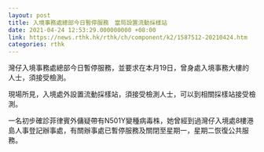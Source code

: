```yaml
---
layout: post
title: 入境事務處總部今日暫停服務　當局設置流動採樣站
date: 2021-04-24 12:53:29.000000000 +08:00
link: https://news.rthk.hk/rthk/ch/component/k2/1587512-20210424.htm
categories: rthk
---
```


灣仔入境事務處總部今日暫停服務，並要求在本月19日，曾身處入境事務大樓的人士，須接受檢測。

現場所見，入境處外設置流動採樣站，須接受檢測人士，可以到相關採樣站接受檢測。

一名初步確診菲律賓外傭疑帶有N501Y變種病毒株，她曾經到過灣仔入境處8樓港島人事登記辦事處，有關辦事處已暫停服務及關閉至星期一，星期二恢復公共服務。
